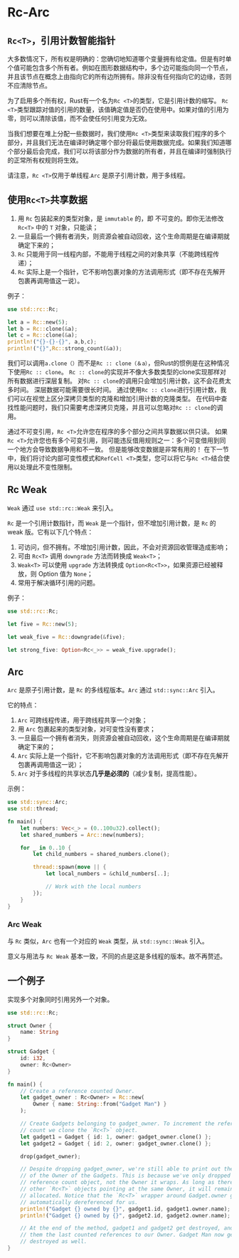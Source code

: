 # Rc-Arc

## `Rc<T>`，引用计数智能指针

大多数情况下，所有权是明确的：您确切地知道哪个变量拥有给定值。但是有时单个值可能包含多个所有者。例如在图形数据结构中，多个边可能指向同一个节点，并且该节点在概念上由指向它的所有边所拥有。除非没有任何指向它的边缘，否则不应清除节点。

为了启用多个所有权，Rust有一个名为`Rc <T>`的类型，它是引用计数的缩写。 `Rc <T>`类型跟踪对值的引用的数量，该值确定值是否仍在使用中。如果对值的引用为零，则可以清除该值，而不会使任何引用变为无效。

当我们想要在堆上分配一些数据时，我们使用`Rc <T>`类型来读取我们程序的多个部分，并且我们无法在编译时确定哪个部分将最后使用数据完成。如果我们知道哪个部分最后会完成，我们可以将该部分作为数据的所有者，并且在编译时强制执行的正常所有权规则将生效。

请注意，`Rc <T>`仅用于单线程.`Arc` 是原子引用计数，用于多线程。

## 使用`Rc<T>`共享数据

1. 用 `Rc` 包装起来的类型对象，是 `immutable` 的，即 不可变的。即你无法修改 `Rc<T>` 中的 `T` 对象，只能读；
2. 一旦最后一个拥有者消失，则资源会被自动回收，这个生命周期是在编译期就确定下来的；
3. `Rc` 只能用于同一线程内部，不能用于线程之间的对象共享（不能跨线程传递）；
4. `Rc` 实际上是一个指针，它不影响包裹对象的方法调用形式（即不存在先解开包裹再调用值这一说）。

例子：

```rust
use std::rc::Rc;

let a = Rc::new(5);
let b = Rc::clone(&a);
let c = Rc::clone(&a);
println!("{}-{}-{}", a,b,c);
println!("{}",Rc::strong_count(&a));
```

我们可以调用`a.clone（）`而不是`Rc :: clone（＆a）`，但Rust的惯例是在这种情况下使用`Rc :: clone`。 `Rc :: clone`的实现并不像大多数类型的clone实现那样对所有数据进行深层复制。 对`Rc :: clone`的调用只会增加引用计数，这不会花费太多时间。 深层数据可能需要很长时间。 通过使用`Rc :: clone`进行引用计数，我们可以在视觉上区分深拷贝类型的克隆和增加引用计数的克隆类型。 在代码中查找性能问题时，我们只需要考虑深拷贝克隆，并且可以忽略对`Rc :: clone`的调用。

通过不可变引用，`Rc <T>`允许您在程序的多个部分之间共享数据以供只读。 如果`Rc <T>`允许您也有多个可变引用，则可能违反借用规则之一：多个可变借用到同一个地方会导致数据争用和不一致。 但是能够改变数据是非常有用的！ 在下一节中，我们将讨论内部可变性模式和`RefCell <T>`类型，您可以将它与`Rc <T>`结合使用以处理此不变性限制。

## Rc Weak

`Weak` 通过 `use std::rc::Weak` 来引入。

`Rc` 是一个引用计数指针，而 `Weak` 是一个指针，但不增加引用计数，是 `Rc` 的 weak 版。它有以下几个特点：

1. 可访问，但不拥有。不增加引用计数，因此，不会对资源回收管理造成影响；
2. 可由 `Rc<T>` 调用 `downgrade` 方法而转换成 `Weak<T>`；
3. `Weak<T>` 可以使用 `upgrade` 方法转换成 `Option<Rc<T>>`，如果资源已经被释放，则 Option 值为 `None`；
4. 常用于解决循环引用的问题。

例子：

```rust
use std::rc::Rc;

let five = Rc::new(5);

let weak_five = Rc::downgrade(&five);

let strong_five: Option<Rc<_>> = weak_five.upgrade();
```

## Arc

`Arc` 是原子引用计数，是 `Rc` 的多线程版本。`Arc` 通过 `std::sync::Arc` 引入。

它的特点：

1. `Arc` 可跨线程传递，用于跨线程共享一个对象；
2. 用 `Arc` 包裹起来的类型对象，对可变性没有要求；
3. 一旦最后一个拥有者消失，则资源会被自动回收，这个生命周期是在编译期就确定下来的；
4. `Arc` 实际上是一个指针，它不影响包裹对象的方法调用形式（即不存在先解开包裹再调用值这一说）；
5. `Arc` 对于多线程的共享状态**几乎是必须的**（减少复制，提高性能）。

示例：

```rust
use std::sync::Arc;
use std::thread;

fn main() {
    let numbers: Vec<_> = (0..100u32).collect();
    let shared_numbers = Arc::new(numbers);

    for _ in 0..10 {
        let child_numbers = shared_numbers.clone();

        thread::spawn(move || {
            let local_numbers = &child_numbers[..];

            // Work with the local numbers
        });
    }
}
```

### Arc Weak

与 `Rc` 类似，`Arc` 也有一个对应的 `Weak` 类型，从 `std::sync::Weak` 引入。

意义与用法与 `Rc Weak` 基本一致，不同的点是这是多线程的版本。故不再赘述。

## 一个例子

实现多个对象同时引用另外一个对象。

```rust
use std::rc::Rc;

struct Owner {
    name: String
}

struct Gadget {
    id: i32,
    owner: Rc<Owner>
}

fn main() {
    // Create a reference counted Owner.
    let gadget_owner : Rc<Owner> = Rc::new(
        Owner { name: String::from("Gadget Man") }
    );

    // Create Gadgets belonging to gadget_owner. To increment the reference
    // count we clone the `Rc<T>` object.
    let gadget1 = Gadget { id: 1, owner: gadget_owner.clone() };
    let gadget2 = Gadget { id: 2, owner: gadget_owner.clone() };

    drop(gadget_owner);

    // Despite dropping gadget_owner, we're still able to print out the name
    // of the Owner of the Gadgets. This is because we've only dropped the
    // reference count object, not the Owner it wraps. As long as there are
    // other `Rc<T>` objects pointing at the same Owner, it will remain
    // allocated. Notice that the `Rc<T>` wrapper around Gadget.owner gets
    // automatically dereferenced for us.
    println!("Gadget {} owned by {}", gadget1.id, gadget1.owner.name);
    println!("Gadget {} owned by {}", gadget2.id, gadget2.owner.name);

    // At the end of the method, gadget1 and gadget2 get destroyed, and with
    // them the last counted references to our Owner. Gadget Man now gets
    // destroyed as well.
}
```
